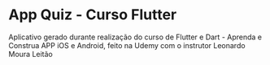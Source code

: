 # App Quiz - Curso Flutter
 Aplicativo gerado durante realização do curso de Flutter e Dart - Aprenda e Construa APP iOS e Android, feito na Udemy com o instrutor Leonardo Moura Leitão
